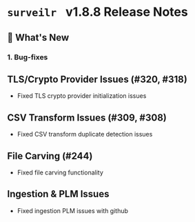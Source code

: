 # `surveilr ` v1.8.8 Release Notes

## 🚀 What's New

### **1. Bug-fixes**
## TLS/Crypto Provider Issues (#320, #318)
  - Fixed TLS crypto provider initialization issues
## CSV Transform Issues (#309, #308)
  - Fixed CSV transform duplicate detection issues
## File Carving (#244)
  - Fixed file carving functionality
## Ingestion & PLM Issues
  - Fixed ingestion PLM issues with github